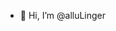 - 👋 Hi, I’m @alluLinger

<!---
didaxjz/didaxjz is a ✨ special ✨ repository because its `README.md` (this file) appears on your GitHub profile.
You can click the Preview link to take a look at your changes.
--->

